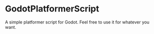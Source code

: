 # GodotPlatformerScript

A simple platformer script for Godot. Feel free to use it for whatever you want.
